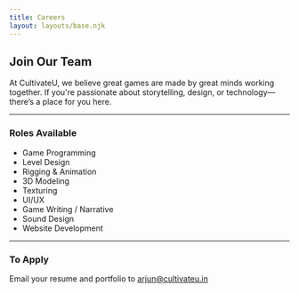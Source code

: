 ```yaml
---
title: Careers
layout: layouts/base.njk
---
```


## Join Our Team

At CultivateU, we believe great games are made by great minds working together. If you're passionate about storytelling, design, or technology—there’s a place for you here.

---

### Roles Available

* Game Programming
* Level Design
* Rigging & Animation
* 3D Modeling
* Texturing
* UI/UX
* Game Writing / Narrative
* Sound Design
* Website Development

---


### To Apply

Email your resume and portfolio to [arjun@cultivateu.in](mailto:arjun@cultivateu.in)
